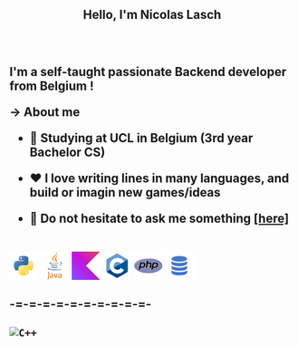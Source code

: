 <h2 align="center">Hello, I'm Nicolas Lasch<h2>

<br>

I'm a self-taught passionate Backend developer from Belgium !

**→ About me**

- 💼 Studying at UCL in Belgium (3rd year Bachelor CS)

- ❤️ I love writing lines in many languages, and build or imagin new games/ideas

- 💬 Do not hesitate to ask me something <a href="https://github.com/NicolasLasch" target="_blank">[here]</a>

<br>
<code><img height="50" alt="python" src="https://raw.githubusercontent.com/github/explore/80688e429a7d4ef2fca1e82350fe8e3517d3494d/topics/python/python.png"></code>
<code><img height="50" alt="Java" src="https://raw.githubusercontent.com/github/explore/80688e429a7d4ef2fca1e82350fe8e3517d3494d/topics/java/java.png"></code>
<code><img height="50" alt="Kotlin" src="https://raw.githubusercontent.com/github/explore/80688e429a7d4ef2fca1e82350fe8e3517d3494d/topics/kotlin/kotlin.png"></code>
<code><img height="50" alt="C" src="https://raw.githubusercontent.com/github/explore/80688e429a7d4ef2fca1e82350fe8e3517d3494d/topics/c/c.png"></code>
<code><img height="50" alt="PHP" src="https://raw.githubusercontent.com/github/explore/80688e429a7d4ef2fca1e82350fe8e3517d3494d/topics/php/php.png"></code>
<code><img height="50" alt="SQL" src="https://raw.githubusercontent.com/github/explore/80688e429a7d4ef2fca1e82350fe8e3517d3494d/topics/sql/sql.png"></code>
<br>
<br>
-=-=-=-=-=-=-=-=-=-=-
<br>
<br>
<code><img height="50" alt="C++" src="https://raw.githubusercontent.com/isocpp/logos/master/cpp_logo.png"></code>

